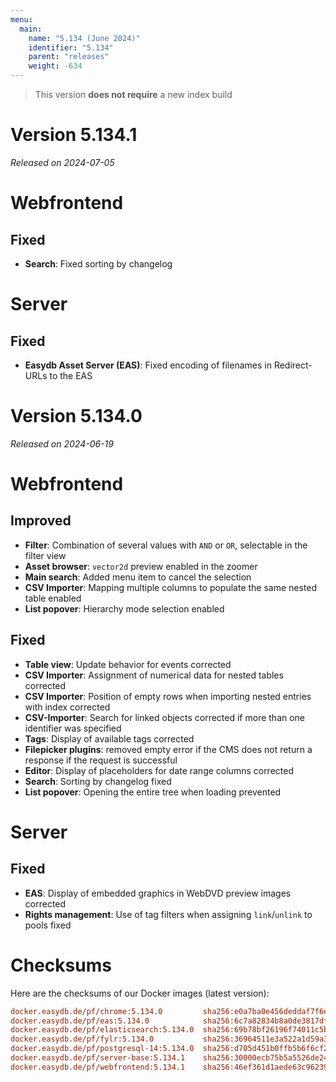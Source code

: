 ```yaml
---
menu:
  main:
    name: "5.134 (June 2024)"
    identifier: "5.134"
    parent: "releases"
    weight: -634
---
```


> This version **does not require** a new index build

# Version 5.134.1

*Released on 2024-07-05*

# Webfrontend

## Fixed

* **Search**: Fixed sorting by changelog

# Server

## Fixed

* **Easydb Asset Server (EAS)**: Fixed encoding of filenames in Redirect-URLs to the EAS


# Version 5.134.0

*Released on 2024-06-19*

# Webfrontend

## Improved

* **Filter**: Combination of several values with `AND` or `OR`, selectable in the filter view
* **Asset browser**: `vector2d` preview enabled in the zoomer
* **Main search**: Added menu item to cancel the selection
* **CSV Importer**: Mapping multiple columns to populate the same nested table enabled
* **List popover**: Hierarchy mode selection enabled

## Fixed

* **Table view**: Update behavior for events corrected
* **CSV Importer**: Assignment of numerical data for nested tables corrected
* **CSV Importer**: Position of empty rows when importing nested entries with index corrected
* **CSV-Importer**: Search for linked objects corrected if more than one identifier was specified
* **Tags**: Display of available tags corrected
* **Filepicker plugins**: removed empty error if the CMS does not return a response if the request is successful
* **Editor**: Display of placeholders for date range columns corrected
* **Search**: Sorting by changelog fixed
* **List popover**: Opening the entire tree when loading prevented

# Server

## Fixed

* **EAS**: Display of embedded graphics in WebDVD preview images corrected
* **Rights management**: Use of tag filters when assigning `link`/`unlink` to pools fixed

# Checksums

Here are the checksums of our Docker images (latest version):

```ini
docker.easydb.de/pf/chrome:5.134.0         sha256:e0a7ba0e456deddaf7f6e3d2f45d541729372584b5cad3ff52bf0ccf849e7767
docker.easydb.de/pf/eas:5.134.0            sha256:6c7a82834b8a0de3817df864d20346a9e47e4a9a52a0d6ea4c3fc0690d944bc7
docker.easydb.de/pf/elasticsearch:5.134.0  sha256:69b78bf26196f74011c5b5cd4a3415a1f8a5e33b758829fa60570a27a3581831
docker.easydb.de/pf/fylr:5.134.0           sha256:36964511e3a522a1d59a375d52f073dffbef1333687077065dd063a7d6f16fc6
docker.easydb.de/pf/postgresql-14:5.134.0  sha256:d705d451b0ffb5b6f6cf2f3bc11ae862df1f6c82c098c8aba684d9211e7f969d
docker.easydb.de/pf/server-base:5.134.1    sha256:30000ecb75b5a5526de24e079212f1a7a65044693a4030b26b8d7027d8abb904
docker.easydb.de/pf/webfrontend:5.134.1    sha256:46ef361d1aede63c96239127733d88b8173d6790009f37297fe98ea4fd60d999
```
